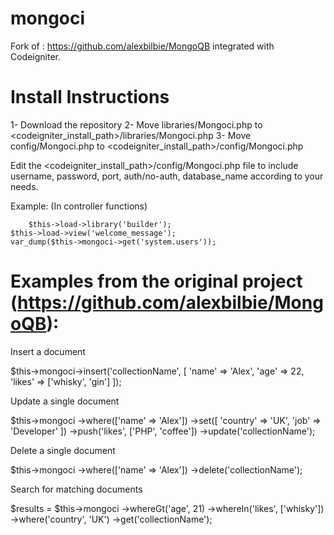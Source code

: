 mongoci
=======

Fork of : https://github.com/alexbilbie/MongoQB integrated with Codeigniter.

Install Instructions
====================

1- Download the repository
2- Move libraries/Mongoci.php to <codeigniter_install_path>/libraries/Mongoci.php
3- Move config/Mongoci.php to <codeigniter_install_path>/config/Mongoci.php

Edit the <codeigniter_install_path>/config/Mongoci.php file to include username, password, port, auth/no-auth, database_name according to your needs.

Example: (In controller functions) 

    	$this->load->library('builder');
	$this->load->view('welcome_message');
	var_dump($this->mongoci->get('system.users'));
		

Examples from the original project (https://github.com/alexbilbie/MongoQB):
===========================================================================

 Insert a document

$this->mongoci->insert('collectionName', [
    'name'  =>  'Alex',
    'age'   =>  22,
    'likes' =>  ['whisky', 'gin']
]);

Update a single document

$this->mongoci
    ->where(['name' => 'Alex'])
    ->set([
        'country' => 'UK',
        'job' => 'Developer'
    ])
    ->push('likes', ['PHP', 'coffee'])
    ->update('collectionName');

Delete a single document

$this->mongoci
    ->where(['name' => 'Alex'])
    ->delete('collectionName');

Search for matching documents

$results = $this->mongoci
    ->whereGt('age', 21)
    ->whereIn('likes', ['whisky'])
    ->where('country', 'UK')
    ->get('collectionName');
